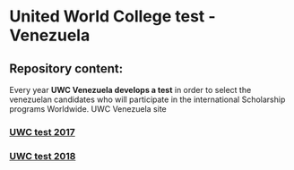 United World College test - Venezuela
================

## Repository content:

Every year **UWC Venezuela develops a test** in order to select the venezuelan candidates who will participate in the international Scholarship programs Worldwide. UWC Venezuela site


### [UWC test 2017](https://github.com/CDopazo/Project_portfolio/blob/master/R/Exploratory%20Data%20Analysis/UWC_test/UWC_test_2017/README.md)
### [UWC test 2018](https://github.com/CDopazo/Project_portfolio/blob/master/R/Exploratory%20Data%20Analysis/UWC_test/UWC_test_2018/README.md)
